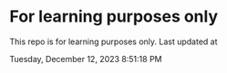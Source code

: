 # For learning purposes only
This repo is for learning purposes only.
Last updated at

Tuesday, December 12, 2023 8:51:18 PM

